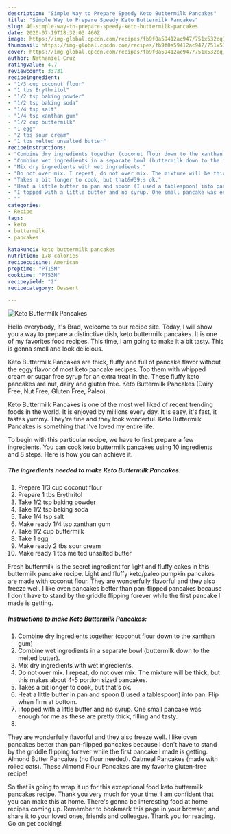 ```yaml
---
description: "Simple Way to Prepare Speedy Keto Buttermilk Pancakes"
title: "Simple Way to Prepare Speedy Keto Buttermilk Pancakes"
slug: 40-simple-way-to-prepare-speedy-keto-buttermilk-pancakes
date: 2020-07-19T18:32:03.460Z
image: https://img-global.cpcdn.com/recipes/fb9f0a59412ac947/751x532cq70/keto-buttermilk-pancakes-recipe-main-photo.jpg
thumbnail: https://img-global.cpcdn.com/recipes/fb9f0a59412ac947/751x532cq70/keto-buttermilk-pancakes-recipe-main-photo.jpg
cover: https://img-global.cpcdn.com/recipes/fb9f0a59412ac947/751x532cq70/keto-buttermilk-pancakes-recipe-main-photo.jpg
author: Nathaniel Cruz
ratingvalue: 4.7
reviewcount: 33731
recipeingredient:
- "1/3 cup coconut flour"
- "1 tbs Erythritol"
- "1/2 tsp baking powder"
- "1/2 tsp baking soda"
- "1/4 tsp salt"
- "1/4 tsp xanthan gum"
- "1/2 cup buttermilk"
- "1 egg"
- "2 tbs sour cream"
- "1 tbs melted unsalted butter"
recipeinstructions:
- "Combine dry ingredients together (coconut flour down to the xanthan gum)"
- "Combine wet ingredients in a separate bowl (buttermilk down to the melted butter)."
- "Mix dry ingredients with wet ingredients."
- "Do not over mix. I repeat, do not over mix. The mixture will be thick, but this makes about 4-5 portion sized pancakes."
- "Takes a bit longer to cook, but that&#39;s ok."
- "Heat a little butter in pan and spoon (I used a tablespoon) into pan. Flip when firm at bottom."
- "I topped with a little butter and no syrup. One small pancake was enough for me as these are pretty thick, filling and tasty."
- ""
categories:
- Recipe
tags:
- keto
- buttermilk
- pancakes

katakunci: keto buttermilk pancakes 
nutrition: 178 calories
recipecuisine: American
preptime: "PT15M"
cooktime: "PT53M"
recipeyield: "2"
recipecategory: Dessert

---
```



![Keto Buttermilk Pancakes](https://img-global.cpcdn.com/recipes/fb9f0a59412ac947/751x532cq70/keto-buttermilk-pancakes-recipe-main-photo.jpg)

Hello everybody, it's Brad, welcome to our recipe site. Today, I will show you a way to prepare a distinctive dish, keto buttermilk pancakes. It is one of my favorites food recipes. This time, I am going to make it a bit tasty. This is gonna smell and look delicious.

Keto Buttermilk Pancakes are thick, fluffy and full of pancake flavor without the eggy flavor of most keto pancake recipes. Top them with whipped cream or sugar free syrup for an extra treat in the. These fluffy keto pancakes are nut, dairy and gluten free. Keto Buttermilk Pancakes (Dairy Free, Nut Free, Gluten Free, Paleo).

Keto Buttermilk Pancakes is one of the most well liked of recent trending foods in the world. It is enjoyed by millions every day. It is easy, it's fast, it tastes yummy. They're fine and they look wonderful. Keto Buttermilk Pancakes is something that I've loved my entire life.


To begin with this particular recipe, we have to first prepare a few ingredients. You can cook keto buttermilk pancakes using 10 ingredients and 8 steps. Here is how you can achieve it.

<!--inarticleads1-->

##### The ingredients needed to make Keto Buttermilk Pancakes:

1. Prepare 1/3 cup coconut flour
1. Prepare 1 tbs Erythritol
1. Take 1/2 tsp baking powder
1. Take 1/2 tsp baking soda
1. Take 1/4 tsp salt
1. Make ready 1/4 tsp xanthan gum
1. Take 1/2 cup buttermilk
1. Take 1 egg
1. Make ready 2 tbs sour cream
1. Make ready 1 tbs melted unsalted butter


Fresh buttermilk is the secret ingredient for light and fluffy cakes in this buttermilk pancake recipe. Light and fluffy keto/paleo pumpkin pancakes are made with coconut flour. They are wonderfully flavorful and they also freeze well. I like oven pancakes better than pan-flipped pancakes because I don&#39;t have to stand by the griddle flipping forever while the first pancake I made is getting. 

<!--inarticleads2-->

##### Instructions to make Keto Buttermilk Pancakes:

1. Combine dry ingredients together (coconut flour down to the xanthan gum)
1. Combine wet ingredients in a separate bowl (buttermilk down to the melted butter).
1. Mix dry ingredients with wet ingredients.
1. Do not over mix. I repeat, do not over mix. The mixture will be thick, but this makes about 4-5 portion sized pancakes.
1. Takes a bit longer to cook, but that&#39;s ok.
1. Heat a little butter in pan and spoon (I used a tablespoon) into pan. Flip when firm at bottom.
1. I topped with a little butter and no syrup. One small pancake was enough for me as these are pretty thick, filling and tasty.
1. 


They are wonderfully flavorful and they also freeze well. I like oven pancakes better than pan-flipped pancakes because I don&#39;t have to stand by the griddle flipping forever while the first pancake I made is getting. Almond Butter Pancakes (no flour needed). Oatmeal Pancakes (made with rolled oats). These Almond Flour Pancakes are my favorite gluten-free recipe! 

So that is going to wrap it up for this exceptional food keto buttermilk pancakes recipe. Thank you very much for your time. I am confident that you can make this at home. There's gonna be interesting food at home recipes coming up. Remember to bookmark this page in your browser, and share it to your loved ones, friends and colleague. Thank you for reading. Go on get cooking!
